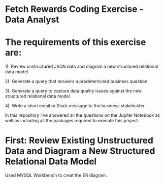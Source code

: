 # Fetch Rewards Coding Exercise - Data Analyst
# The requirements of this exercise are:
1). Review unstructured JSON data and diagram a new structured relational data model

2). Generate a query that answers a predetermined business question

3). Generate a query to capture data quality issues against the new structured relational data model

4). Write a short email or Slack message to the business stakeholder

In this repository I've answered all the questions on the Jupiter Notebook as well as including all the packages required to execute this project.
# First: Review Existing Unstructured Data and Diagram a New Structured Relational Data Model
Used MYSQL Workbench to creat the ER diagram.
